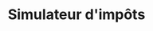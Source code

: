 ---
key: project
order: 0
title: Simulateur d'impôts
url: https://sl8sp.csb.app/
img:
  url: "/images/simu_impots.png"
  alt: ""
tags: ["Challenge Grafikart", "React", "Algorithme"]
text: Petit projet de calcul de l’impôt sur le revenu proposé par Grafikart. J'ai fait une petite ui sympathique pour l'occasion.
show: true
---